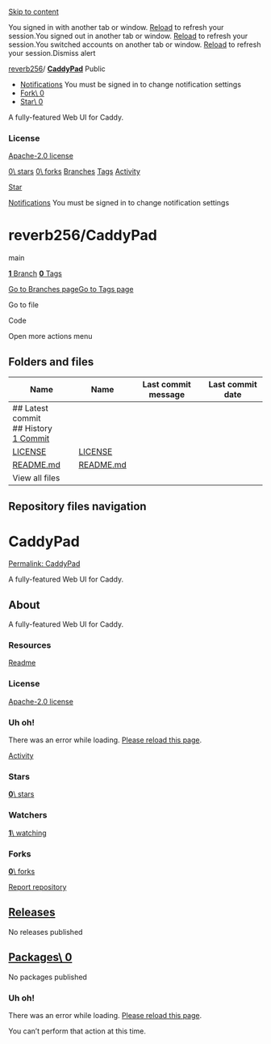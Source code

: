[Skip to content](https://github.com/reverb256/CaddyPad#start-of-content)

You signed in with another tab or window. [Reload](https://github.com/reverb256/CaddyPad) to refresh your session.You signed out in another tab or window. [Reload](https://github.com/reverb256/CaddyPad) to refresh your session.You switched accounts on another tab or window. [Reload](https://github.com/reverb256/CaddyPad) to refresh your session.Dismiss alert

[reverb256](https://github.com/reverb256)/ **[CaddyPad](https://github.com/reverb256/CaddyPad)** Public

- [Notifications](https://github.com/login?return_to=%2Freverb256%2FCaddyPad) You must be signed in to change notification settings
- [Fork\\
0](https://github.com/login?return_to=%2Freverb256%2FCaddyPad)
- [Star\\
0](https://github.com/login?return_to=%2Freverb256%2FCaddyPad)


A fully-featured Web UI for Caddy.


### License

[Apache-2.0 license](https://github.com/reverb256/CaddyPad/blob/main/LICENSE)

[0\\
stars](https://github.com/reverb256/CaddyPad/stargazers) [0\\
forks](https://github.com/reverb256/CaddyPad/forks) [Branches](https://github.com/reverb256/CaddyPad/branches) [Tags](https://github.com/reverb256/CaddyPad/tags) [Activity](https://github.com/reverb256/CaddyPad/activity)

[Star](https://github.com/login?return_to=%2Freverb256%2FCaddyPad)

[Notifications](https://github.com/login?return_to=%2Freverb256%2FCaddyPad) You must be signed in to change notification settings

# reverb256/CaddyPad

main

[**1** Branch](https://github.com/reverb256/CaddyPad/branches) [**0** Tags](https://github.com/reverb256/CaddyPad/tags)

[Go to Branches page](https://github.com/reverb256/CaddyPad/branches)[Go to Tags page](https://github.com/reverb256/CaddyPad/tags)

Go to file

Code

Open more actions menu

## Folders and files

| Name | Name | Last commit message | Last commit date |
| --- | --- | --- | --- |
| ## Latest commit<br>## History<br>[1 Commit](https://github.com/reverb256/CaddyPad/commits/main/) |
| [LICENSE](https://github.com/reverb256/CaddyPad/blob/main/LICENSE "LICENSE") | [LICENSE](https://github.com/reverb256/CaddyPad/blob/main/LICENSE "LICENSE") |  |  |
| [README.md](https://github.com/reverb256/CaddyPad/blob/main/README.md "README.md") | [README.md](https://github.com/reverb256/CaddyPad/blob/main/README.md "README.md") |  |  |
| View all files |

## Repository files navigation

# CaddyPad

[Permalink: CaddyPad](https://github.com/reverb256/CaddyPad#caddypad)

A fully-featured Web UI for Caddy.

## About

A fully-featured Web UI for Caddy.


### Resources

[Readme](https://github.com/reverb256/CaddyPad#readme-ov-file)

### License

[Apache-2.0 license](https://github.com/reverb256/CaddyPad#Apache-2.0-1-ov-file)

### Uh oh!

There was an error while loading. [Please reload this page](https://github.com/reverb256/CaddyPad).

[Activity](https://github.com/reverb256/CaddyPad/activity)

### Stars

[**0**\\
stars](https://github.com/reverb256/CaddyPad/stargazers)

### Watchers

[**1**\\
watching](https://github.com/reverb256/CaddyPad/watchers)

### Forks

[**0**\\
forks](https://github.com/reverb256/CaddyPad/forks)

[Report repository](https://github.com/contact/report-content?content_url=https%3A%2F%2Fgithub.com%2Freverb256%2FCaddyPad&report=reverb256+%28user%29)

## [Releases](https://github.com/reverb256/CaddyPad/releases)

No releases published

## [Packages\  0](https://github.com/users/reverb256/packages?repo_name=CaddyPad)

No packages published

### Uh oh!

There was an error while loading. [Please reload this page](https://github.com/reverb256/CaddyPad).

You can’t perform that action at this time.